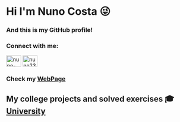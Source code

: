 # Hi I'm Nuno Costa :stuck_out_tongue_winking_eye:
### And this is my GitHub profile!
### Connect with me:
<p align="left">
<a href="https://linkedin.com/in/nuno-costa-705795232" target="blank"><img align="center" src="https://raw.githubusercontent.com/rahuldkjain/github-profile-readme-generator/master/src/images/icons/Social/linked-in-alt.svg" alt="nuno-costa-705795232" height="30" width="40" /></a>
<a href="https://instagram.com/nuno23costa" target="blank"><img align="center" src="https://raw.githubusercontent.com/rahuldkjain/github-profile-readme-generator/master/src/images/icons/Social/instagram.svg" alt="nuno23costa" height="30" width="40" /></a>
</p>

### Check my [WebPage](https://nunorocosta.com/)

## My college projects and solved exercises :mortar_board: [University](https://github.com/Nuno23C/University)
